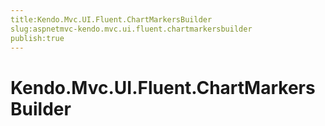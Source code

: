 ```yaml
---
title:Kendo.Mvc.UI.Fluent.ChartMarkersBuilder
slug:aspnetmvc-kendo.mvc.ui.fluent.chartmarkersbuilder
publish:true
---
```


# Kendo.Mvc.UI.Fluent.ChartMarkersBuilder